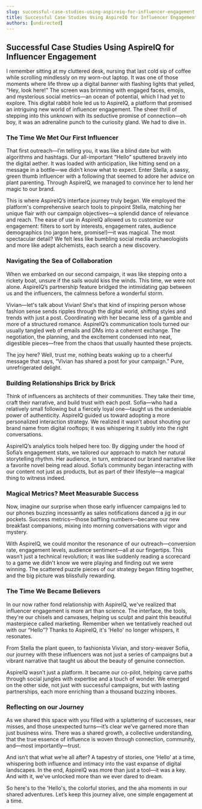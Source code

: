 ```yaml
---
slug: successful-case-studies-using-aspireiq-for-influencer-engagement
title: Successful Case Studies Using AspireIQ for Influencer Engagement
authors: [undirected]
---
```



## Successful Case Studies Using AspireIQ for Influencer Engagement

I remember sitting at my cluttered desk, nursing that last cold sip of coffee while scrolling mindlessly on my worn-out laptop. It was one of those moments where life threw up a digital banner with flashing lights that yelled, “Hey, look here!” The screen was brimming with engaged faces, emojis, and mysterious social metrics—an ocean of potential, which I had yet to explore. This digital rabbit hole led us to AspireIQ, a platform that promised an intriguing new world of influencer engagement. The sheer thrill of stepping into this unknown with its seductive promise of connection—oh boy, it was an adrenaline punch to the curiosity gland. We had to dive in.

### The Time We Met Our First Influencer

That first outreach—I’m telling you, it was like a blind date but with algorithms and hashtags. Our all-important “Hello” sputtered bravely into the digital aether. It was loaded with anticipation, like hitting send on a message in a bottle—we didn’t know what to expect. Enter Stella, a sassy, green thumb influencer with a following that seemed to adore her advice on plant parenting. Through AspireIQ, we managed to convince her to lend her magic to our brand.

This is where AspireIQ’s interface journey truly began. We employed the platform's comprehensive search tools to pinpoint Stella, matching her unique flair with our campaign objectives—a splendid dance of relevance and reach. The ease of use in AspireIQ allowed us to customize our engagement: filters to sort by interests, engagement rates, audience demographics (no jargon here, promise!)—it was magical. The most spectacular detail? We felt less like bumbling social media archaeologists and more like adept alchemists, each search a new discovery.

### Navigating the Sea of Collaboration

When we embarked on our second campaign, it was like stepping onto a rickety boat, unsure if the sails would kiss the winds. This time, we were not alone. AspireIQ’s partnership feature bridged the intimidating gap between us and the influencers, the calmness before a wonderful storm.

Vivian—let's talk about Vivian! She's that kind of inspiring person whose fashion sense sends ripples through the digital world, shifting styles and trends with just a post. Coordinating with her became less of a gamble and more of a structured romance. AspireIQ’s communication tools turned our usually tangled web of emails and DMs into a coherent exchange. The negotiation, the planning, and the excitement condensed into neat, digestible pieces—free from the chaos that usually haunted these projects.

The joy here? Well, trust me, nothing beats waking up to a cheerful message that says, “Vivian has shared a post for your campaign.” Pure, unrefrigerated delight.

### Building Relationships Brick by Brick

Think of influencers as architects of their communities. They take their time, craft their narrative, and build trust with each post. Sofia—who had a relatively small following but a fiercely loyal one—taught us the undeniable power of authenticity. AspireIQ guided us toward adopting a more personalized interaction strategy. We realized it wasn’t about shouting our brand name from digital rooftops; it was whispering it subtly into the right conversations.

AspireIQ’s analytics tools helped here too. By digging under the hood of Sofia’s engagement stats, we tailored our approach to match her natural storytelling rhythm. Her audience, in turn, embraced our brand narrative like a favorite novel being read aloud. Sofia’s community began interacting with our content not just as products, but as part of their lifestyle—a magical thing to witness indeed.

### Magical Metrics? Meet Measurable Success 

Now, imagine our surprise when those early influencer campaigns led to our phones buzzing incessantly as sales notifications danced a jig in our pockets. Success metrics—those baffling numbers—became our new breakfast companions, mixing into morning conversations with vigor and mystery.

With AspireIQ, we could monitor the resonance of our outreach—conversion rate, engagement levels, audience sentiment—all at our fingertips. This wasn’t just a technical revolution; it was like suddenly reading a scorecard to a game we didn't know we were playing and finding out we were winning. The scattered puzzle pieces of our strategy began fitting together, and the big picture was blissfully rewarding.

### The Time We Became Believers

In our now rather fond relationship with AspireIQ, we've realized that influencer engagement is more art than science. The interface, the tools, they're our chisels and canvases, helping us sculpt and paint this beautiful masterpiece called marketing. Remember when we tentatively reached out with our “Hello”? Thanks to AspireIQ, it's 'Hello' no longer whispers, it resonates.

From Stella the plant queen, to fashionista Vivian, and story-weaver Sofia, our journey with these influencers was not just a series of campaigns but a vibrant narrative that taught us about the beauty of genuine connection.

AspireIQ wasn’t just a platform. It became our co-pilot, helping carve paths through social jungles with expertise and a touch of wonder. We emerged on the other side, not just with successful campaigns, but with lasting partnerships, each more enriching than a thousand buzzing inboxes.

### Reflecting on our Journey 

As we shared this space with you filled with a splattering of successes, near misses, and those unexpected turns—it’s clear we’ve garnered more than just business wins. There was a shared growth, a collective understanding, that the true essence of influence is woven through connection, community, and—most importantly—trust.

And isn’t that what we’re all after? A tapestry of stories, one ‘Hello’ at a time, whispering both influence and intimacy into the vast expanse of digital landscapes. In the end, AspireIQ was more than just a tool—it was a key. And with it, we've unlocked more than we ever dared to dream.

So here's to the 'Hello's, the colorful stories, and the aha moments in our shared adventures. Let’s keep this journey alive, one simple engagement at a time.